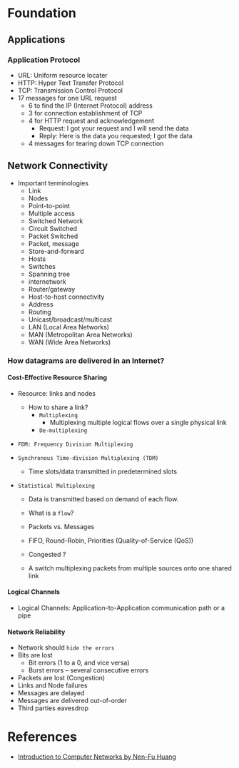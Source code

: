 # Foundation

## Applications

### Application Protocol
* URL: Uniform resource locater
* HTTP: Hyper Text Transfer Protocol
* TCP: Transmission Control Protocol
* 17 messages for one URL request
    * 6 to find the IP (Internet Protocol) address
    * 3 for connection establishment of TCP
    * 4 for HTTP request and acknowledgement
        * Request: I got your request and I will send the data
        * Reply: Here is the data you requested; I got the data
    * 4 messages for tearing down TCP connection

## Network Connectivity
* Important terminologies
    * Link
    * Nodes
    * Point-to-point
    * Multiple access
    * Switched Network
    * Circuit Switched
    * Packet Switched
    * Packet, message
    * Store-and-forward
    * Hosts
    * Switches
    * Spanning tree
    * internetwork
    * Router/gateway
    * Host-to-host connectivity
    * Address
    * Routing
    * Unicast/broadcast/multicast
    * LAN (Local Area Networks)
    * MAN (Metropolitan Area Networks)
    * WAN (Wide Area Networks)

### How datagrams are delivered in an Internet?

#### Cost-Effective Resource Sharing
* Resource: links and nodes
    * How to share a link?
        * `Multiplexing`
            * Multiplexing multiple logical flows over a single physical link
        * `De-multiplexing`
* `FDM: Frequency Division Multiplexing`
* `Synchronous Time-division Multiplexing (TDM)`
    * Time slots/data transmitted in predetermined slots

* `Statistical Multiplexing`
    * Data is transmitted based on demand of each flow.
    * What is a `flow`?
    * Packets vs. Messages
    * FIFO, Round-Robin, Priorities (Quality-of-Service (QoS))
    * Congested ?
    
    * A switch multiplexing packets from multiple sources onto one shared link

#### Logical Channels
* Logical Channels: Application-to-Application communication path or a pipe

#### Network Reliability
* Network should `hide the errors`
* Bits are lost
    * Bit errors (1 to a 0, and vice versa)
    * Burst errors – several consecutive errors
* Packets are lost (Congestion)
* Links and Node failures
* Messages are delayed
* Messages are delivered out-of-order
* Third parties eavesdrop

# References
* [Introduction to Computer Networks by Nen-Fu Huang](https://youtube.com/playlist?list=PLS0SUwlYe8cxktXNovos9xleroaWyb-z5)
